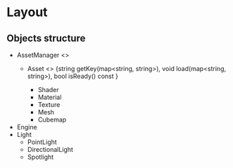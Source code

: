 # Layout

## Objects structure

* AssetManager <<Singelton>>
    + Asset <<Interface>> {string getKey(map<string, string>), void load(map<string, string>), bool isReady() const }
        * Shader
        * Material
        * Texture
        * Mesh
        * Cubemap
* Engine
* Light
    + PointLight
    + DirectionalLight
    + Spotlight
